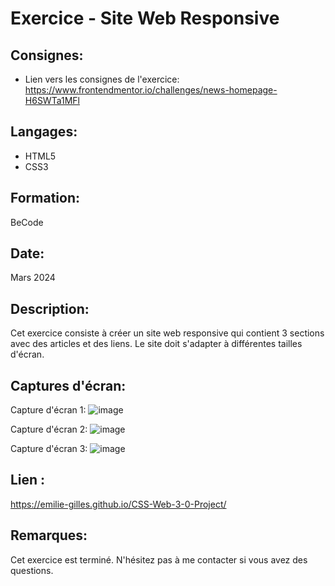 # Exercice - Site Web Responsive
## Consignes:

- Lien vers les consignes de l'exercice: 
https://www.frontendmentor.io/challenges/news-homepage-H6SWTa1MFl

## Langages:

- HTML5
- CSS3

## Formation:
BeCode

## Date:
Mars 2024

## Description:

Cet exercice consiste à créer un site web responsive qui contient 3 sections avec des articles et des liens. Le site doit s'adapter à différentes tailles d'écran.

## Captures d'écran:

Capture d'écran 1: ![image](https://github.com/Junior-dev-Track/14-css-web-3-0-project-Emilie-Gilles/assets/150081615/bc1e9ff9-df9d-4f2f-9c74-9c34e055e0bc)

Capture d'écran 2: ![image](https://github.com/Junior-dev-Track/14-css-web-3-0-project-Emilie-Gilles/assets/150081615/ec2f17ea-e48b-4efa-a9fb-7a298e7c0025)

Capture d'écran 3: ![image](https://github.com/Junior-dev-Track/14-css-web-3-0-project-Emilie-Gilles/assets/150081615/fe87df08-e30b-4829-8417-cebfab7d467c)

## Lien :
https://emilie-gilles.github.io/CSS-Web-3-0-Project/

## Remarques:

Cet exercice est terminé.
N'hésitez pas à me contacter si vous avez des questions.
